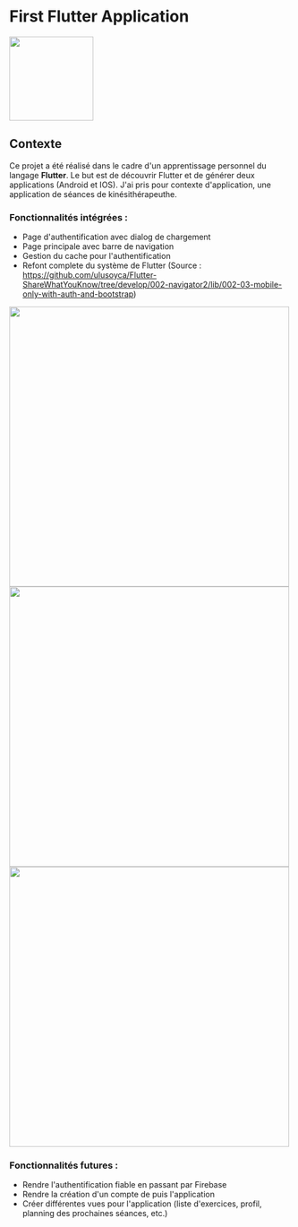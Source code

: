 # First Flutter Application
<img src="https://upload.wikimedia.org/wikipedia/commons/1/17/Google-flutter-logo.png" width="150"/>

## Contexte
Ce projet a été réalisé dans le cadre d'un apprentissage personnel du langage **Flutter**.
Le but est de découvrir Flutter et de générer deux applications (Android et IOS).
J'ai pris pour contexte d'application, une application de séances de kinésithérapeuthe.

### Fonctionnalités intégrées :
 - Page d'authentification avec dialog de chargement
 - Page principale avec barre de navigation
 - Gestion du cache pour l'authentification
 - Refont complete du système de Flutter (Source : https://github.com/ulusoyca/Flutter-ShareWhatYouKnow/tree/develop/002-navigator2/lib/002-03-mobile-only-with-auth-and-bootstrap)


<img src="https://user-images.githubusercontent.com/38243794/156262703-4b5d2157-14f8-4dbe-9b40-7bacc9bdb8e5.png" height="500" />  <img src="https://user-images.githubusercontent.com/38243794/156262664-147e2559-0acf-4c1c-b6f9-32c9a7ecb560.png" height="500" />  <img src="https://user-images.githubusercontent.com/38243794/156262591-aea6b8a8-ca39-4234-b4e7-ee0b719f83c9.png" height="500" />

### Fonctionnalités futures :
 - Rendre l'authentification fiable en passant par Firebase
 - Rendre la création d'un compte de puis l'application
 - Créer différentes vues pour l'application (liste d'exercices, profil, planning des prochaines séances, etc.)

